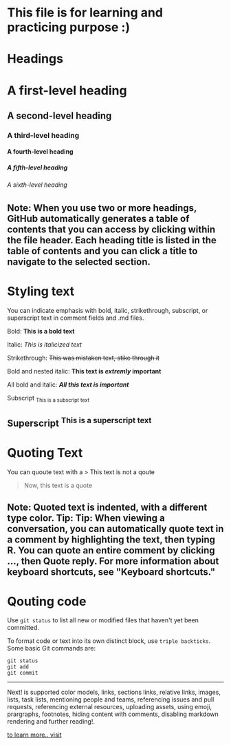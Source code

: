 # This file is for learning and practicing purpose :)

# Headings
# A first-level heading
## A second-level heading
### A third-level heading
#### A fourth-level heading
##### A fifth-level heading
###### A sixth-level heading

Note:
When you use two or more headings, GitHub automatically generates a table of contents that you can access by clicking  within the file header. 
Each heading title is listed in the table of contents and you can click a title to navigate to the selected section.
---
# Styling text
You can indicate emphasis with bold, italic, strikethrough, subscript, or superscript text in comment fields and .md files.

Bold: **This is a bold text**

Italic: *This is italicized text*

Strikethrough: ~~This was mistaken text, stike through it~~

Bold and nested italic: **This text is _extremly_ important**

All bold and italic: ***All this text is important***

Subscript <sub>This is a subscript text</sub>

Superscript <sup>This is a superscript text</sup>
---

# Quoting Text
You can quoute text with a >
This text is not a qoute
>Now, this text is a quote

Note: Quoted text is indented, with a different type color.
Tip:
Tip: When viewing a conversation, you can automatically quote text in a comment by highlighting the text, then typing R. 
You can quote an entire comment by clicking ..., then Quote reply. 
For more information about keyboard shortcuts, see "Keyboard shortcuts."
---

# Qouting code
Use `git status` to list all new or modified files that haven't yet been committed.

To format code or text into its own distinct block, use `triple backticks`.
Some basic Git commands are:
```
git status
git add
git commit

```
---
Next! is supported color models, links, sections links, relative links, images, lists, task lists, mentioning people and teams, referencing issues and pull requests,
referencing external resources, uploading assets, using emoji, prargraphs, footnotes, hiding content with comments, disabling markdown rendering and further reading!.

[to learn more.. visit](https://docs.github.com/en/get-started/writing-on-github/getting-started-with-writing-and-formatting-on-github/basic-writing-and-formatting-syntax#supported-color-models)






